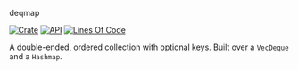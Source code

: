 deqmap

[![Crate](https://img.shields.io/crates/v/deqmap.svg)](https://crates.io/crates/deqmap)
[![API](https://docs.rs/deqmap/badge.svg)](https://docs.rs/deqmap/)
[![Lines Of Code](https://tokei.rs/b1/github/joseluis/deqmap?category=code)](https://github.com/joseluis/deqmap)

A double-ended, ordered collection with optional keys.
Built over a `VecDeque` and a `Hashmap`.

